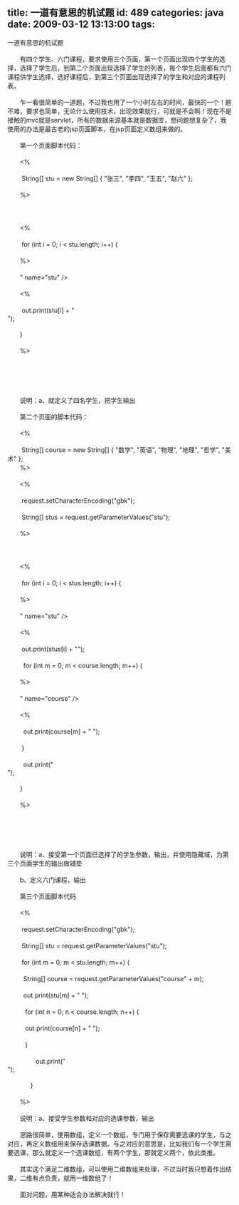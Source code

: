 title: 一道有意思的机试题
id: 489
categories: java
date: 2009-03-12 13:13:00
tags:
---

一道有意思的机试题
</br>
</br>　　有四个学生、六门课程，要求使用三个页面，第一个页面出现四个学生的选择，选择了学生后，到第二个页面出现选择了学生的列表，每个学生后面都有六门课程供学生选择，选好课程后，到第三个页面出现选择了的学生和对应的课程列表。
</br>
</br>　　乍一看很简单的一道题，不过我也用了一个小时左右的时间，最快的一个！题不难，要求也简单，无论什么使用技术，出现效果就行，可就是不会啊！现在不是接触的mvc就是servlet，所有的数据来源基本就是数据库，想问题想复杂了，我使用的办法是最古老的jsp页面脚本，在jsp页面定义数组来做的。
</br>
</br>　　第一个页面脚本代码：
</br>
</br>　　&lt;%
</br>
</br>　&nbsp;　String[] stu = new String[] { &quot;张三&quot;, &quot;李四&quot;, &quot;王五&quot;, &quot;赵六&quot; };
</br>
</br>　　%&gt;
</br>
</br>　　
</br>
</br>　　&lt;%
</br>
</br>　　&nbsp;for (int i = 0; i &lt; stu.length; i++) {
</br>
</br>　　%&gt;
</br>
</br>　　&quot; name=&quot;stu&quot; /&gt;
</br>
</br>　　&lt;%
</br>
</br>　&nbsp;　out.print(stu[i] + &quot;
</br>&quot;);
</br>
</br>　　}
</br>
</br>　　%&gt;
</br>
</br>　　
</br>
</br>　　
</br>
</br>　　说明：a、就定义了四名学生，把学生输出
</br>
</br>　　第二个页面的脚本代码：
</br>
</br>　　&lt;%
</br>
</br>　&nbsp;　String[] course = new String[] { &quot;数学&quot;, &quot;英语&quot;, &quot;物理&quot;, &quot;地理&quot;, &quot;哲学&quot;, &quot;美术&quot; };
</br>　　%&gt;
</br>
</br>　　&lt;%
</br>
</br>　&nbsp;　request.setCharacterEncoding(&quot;gbk&quot;);
</br>
</br>　&nbsp;　String[] stus = request.getParameterValues(&quot;stu&quot;);
</br>
</br>　　%&gt;
</br>
</br>　　
</br>
</br>　　&lt;%
</br>
</br>　&nbsp;　for (int i = 0; i &lt; stus.length; i++) {
</br>
</br>　　%&gt;
</br>
</br>　　&quot; name=&quot;stu&quot; /&gt;
</br>
</br>　　&lt;%
</br>
</br>　&nbsp;　out.print(stus[i] + &quot;&quot;);
</br>
</br>　&nbsp;&nbsp;　for (int m = 0; m &lt; course.length; m++) {
</br>
</br>　　%&gt;
</br>
</br>　　&quot; name=&quot;course&quot; /&gt;
</br>
</br>　　&lt;%
</br>
</br>　&nbsp;&nbsp;　out.print(course[m] + &quot; &quot;);
</br>
</br>　&nbsp;　}
</br>
</br>　&nbsp;&nbsp;　out.print(&quot;
</br>&quot;);
</br>
</br>　　}
</br>
</br>　　%&gt;
</br>
</br>　　
</br>
</br>　　
</br>
</br>　　说明：a、接受第一个页面已选择了的学生参数，输出，并使用隐藏域，为第三个页面学生的输出做铺垫
</br>
</br>　　b、定义六门课程，输出
</br>
</br>　　第三个页面脚本代码
</br>
</br>　　&lt;%
</br>
</br>　&nbsp;　request.setCharacterEncoding(&quot;gbk&quot;);
</br>
</br>　&nbsp;　String[] stu = request.getParameterValues(&quot;stu&quot;);
</br>
</br>　&nbsp;　for (int m = 0; m &lt; stu.length; m++) {
</br>
</br>　&nbsp;&nbsp;　String[] course = request.getParameterValues(&quot;course&quot; + m);
</br>
</br>　&nbsp;&nbsp;　out.print(stu[m] + &quot; &quot;);
</br>
</br>　&nbsp;　&nbsp;&nbsp;for (int n = 0; n &lt; course.length; n++) {
</br>
</br>　&nbsp;&nbsp;&nbsp;　out.print(course[n] + &quot; &quot;);
</br>
</br>　&nbsp;　&nbsp;&nbsp;}
</br>
</br>　&nbsp;　&nbsp;&nbsp;&nbsp;&nbsp;&nbsp;&nbsp;&nbsp; out.print(&quot;
</br>&quot;);
</br>
</br>　&nbsp;&nbsp;&nbsp;&nbsp;&nbsp; 　}
</br>
</br>　　%&gt;
</br>
</br>　　说明：a、接受学生参数和对应的选课参数，输出
</br>
</br>　　思路很简单，使用数组，定义一个数组，专门用于保存需要选课的学生，与之对应，再定义数组用来保存选课数据。与之对应的意思是，比如我们有一个学生需要选课，那么就定义一个选课数组，有两个学生，那就定义两个，依此类推。
</br>
</br>　　其实这个满足二维数组，可以使用二维数组来处理，不过当时我只想着作出结果，二维有点负责，就用一维数组了！
</br>
</br>　　面对问题，用某种适合办法解决就行！
